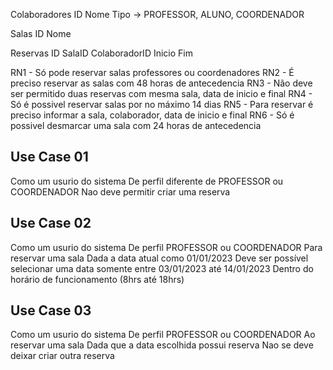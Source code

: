 Colaboradores
ID
Nome
Tipo -> PROFESSOR, ALUNO, COORDENADOR

Salas
ID
Nome

Reservas
ID
SalaID
ColaboradorID
Inicio
Fim


RN1 - Só pode reservar salas professores ou coordenadores
RN2 - É preciso reservar as salas com 48 horas de antecedencia
RN3 - Não deve ser permitido duas reservas com mesma sala, data de inicio e final
RN4 - Só é possivel reservar salas por no máximo 14 dias
RN5 - Para reservar é preciso informar a sala, colaborador, data de inicio e final
RN6 - Só é possivel desmarcar uma sala com 24 horas de antecedencia

## Use Case 01

Como um usurio do sistema
De perfil diferente de PROFESSOR ou COORDENADOR
Nao deve permitir criar uma reserva

## Use Case 02

Como um usurio do sistema
De perfil PROFESSOR ou COORDENADOR
Para reservar uma sala
Dada a data atual como 01/01/2023
Deve ser possível selecionar uma data somente entre 03/01/2023 até 14/01/2023
Dentro do horário de funcionamento (8hrs até 18hrs)

## Use Case 03

Como um usurio do sistema
De perfil PROFESSOR ou COORDENADOR
Ao reservar uma sala
Dada que a data escolhida possui reserva
Nao se deve deixar criar outra reserva
